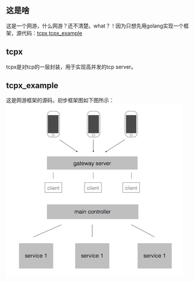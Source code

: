 这是啥
-----
这是一个网游，什么网游？还不清楚。what？！因为只想先用golang实现一个框架，源代码：[tcpx](github.com/sctlee/tcpx),[tcpx_example](github.com/sctlee/tcpx_example)

## tcpx
tcpx是对tcp的一层封装，用于实现高并发的tcp server。

## tcpx_example
这是网游框架的源码，初步框架图如下图所示：
![growtree初步设计图](../images/growtree-original-design.png)
